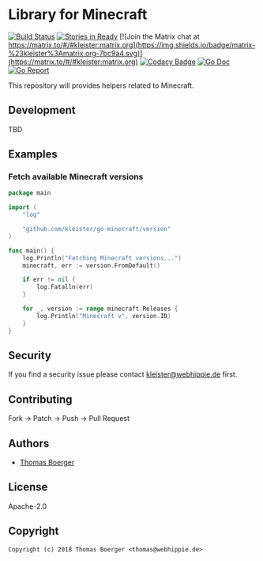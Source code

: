 # Library for Minecraft

[![Build Status](http://drone.kleister.tech/api/badges/kleister/go-minecraft/status.svg)](http://drone.kleister.tech/kleister/go-minecraft)
[![Stories in Ready](https://badge.waffle.io/kleister/kleister-api.svg?label=ready&title=Ready)](http://waffle.io/kleister/kleister-api)
[![Join the Matrix chat at https://matrix.to/#/#kleister:matrix.org](https://img.shields.io/badge/matrix-%23kleister%3Amatrix.org-7bc9a4.svg)](https://matrix.to/#/#kleister:matrix.org)
[![Codacy Badge](https://api.codacy.com/project/badge/Grade/e96f91f1bce14e049a3d3db93baa4683)](https://www.codacy.com/app/kleister/go-minecraft?utm_source=github.com&amp;utm_medium=referral&amp;utm_content=kleister/go-minecraft&amp;utm_campaign=Badge_Grade)
[![Go Doc](https://godoc.org/github.com/kleister/go-minecraft?status.svg)](http://godoc.org/github.com/kleister/go-minecraft)
[![Go Report](http://goreportcard.com/badge/github.com/kleister/go-minecraft)](http://goreportcard.com/report/github.com/kleister/go-minecraft)

This repository will provides helpers related to Minecraft.


## Development

TBD


## Examples

### Fetch available Minecraft versions

[embedmd]:# (examples/versions/main.go go)
```go
package main

import (
	"log"

	"github.com/kleister/go-minecraft/version"
)

func main() {
	log.Println("Fetching Minecraft versions...")
	minecraft, err := version.FromDefault()

	if err != nil {
		log.Fatalln(err)
	}

	for _, version := range minecraft.Releases {
		log.Println("Minecraft v", version.ID)
	}
}
```


## Security

If you find a security issue please contact kleister@webhippie.de first.


## Contributing

Fork -> Patch -> Push -> Pull Request


## Authors

* [Thomas Boerger](https://github.com/tboerger)


## License

Apache-2.0


## Copyright

```
Copyright (c) 2018 Thomas Boerger <thomas@webhippie.de>
```
